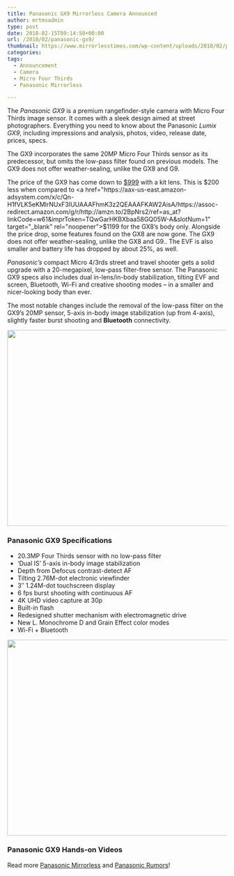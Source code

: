 ```yaml
---
title: Panasonic GX9 Mirrorless Camera Announced
author: mrtmsadmin
type: post
date: 2018-02-15T09:14:50+00:00
url: /2018/02/panasonic-gx9/
thumbnail: https://www.mirrorlesstimes.com/wp-content/uploads/2018/02/panasonic-lumix-gx9-1.jpg
categories:
tags:
  - Announcement
  - Camera
  - Micro Four Thirds
  - Panasonic Mirrorless

---
```

The _Panasonic GX9_ is a premium rangefinder-style camera with Micro Four Thirds image sensor. It comes with a sleek design aimed at street photographers. Everything you need to know about the Panasonic _Lumix GX9_, including impressions and analysis, photos, video, release date, prices, specs.

The GX9 incorporates the same 20MP Micro Four Thirds sensor as its predecessor, but omits the low-pass filter found on previous models. The GX9 does not offer weather-sealing, unlike the GX8 and G9.

The price of the GX9 has come down to <a href="https://aax-us-east.amazon-adsystem.com/x/c/Qn-H1fVLK5eKMlrNUxF3IUUAAAFhmK3z2QEAAAFKAW2AisA/https://assoc-redirect.amazon.com/g/r/http://www.amazon.com/Panasonic-Mirrorless-Camera-Megapixel-DC-GX9MK/dp/B079QZ1Z1R/ref=as_at/?imprToken=TQwGarHKBXbaa58GQ05W-A&slotNum=0&ie=UTF8&qid=1518535629&sr=8-2&keywords=panasonic+gx9&linkCode=sl1&tag=daicamnew-20&linkId=7b943bb2b77b6e4effa9023454926157" target="_blank" rel="noopener">$999</a> with a kit lens. This is $200 less when compared to <a href="https://aax-us-east.amazon-adsystem.com/x/c/Qn-H1fVLK5eKMlrNUxF3IUUAAAFhmK3z2QEAAAFKAW2AisA/https://assoc-redirect.amazon.com/g/r/http://amzn.to/2BpNrs2/ref=as_at?linkCode=w61&imprToken=TQwGarHKBXbaa58GQ05W-A&slotNum=1" target="_blank" rel="noopener">$1199 for the GX8’s body</a> only. Alongside the price drop, some features found on the GX8 are now gone. The GX9 does not offer weather-sealing, unlike the GX8 and G9.. The EVF is also smaller and battery life has dropped by about 25%, as well.<!--more-->

_Panasonic&#8217;s_ compact Micro 4/3rds street and travel shooter gets a solid upgrade with a 20-megapixel, low-pass filter-free sensor. The Panasonic GX9 specs also includes dual in-lens/in-<wbr />body stabilization, tilting EVF and screen, Bluetooth, Wi-Fi and creative shooting modes &#8211; in a smaller and nicer-looking body than ever.

The most notable changes include the removal of the low-pass filter on the GX9’s 20MP sensor, 5-axis in-body image stabilization (up from 4-axis), slightly faster burst shooting and **Bluetooth** connectivity.

<a href="https://aax-us-east.amazon-adsystem.com/x/c/Qn-H1fVLK5eKMlrNUxF3IUUAAAFhmK3z2QEAAAFKAW2AisA/https://assoc-redirect.amazon.com/g/r/http://www.amazon.com/Panasonic-Mirrorless-Camera-Megapixel-DC-GX9MK/dp/B079QZ1Z1R/ref=as_at/?imprToken=TQwGarHKBXbaa58GQ05W-A&slotNum=2&ie=UTF8&qid=1518535629&sr=8-2&keywords=panasonic+gx9&linkCode=sl1&tag=daicamnew-20&linkId=7b943bb2b77b6e4effa9023454926157" target="_blank" rel="noopener"><img class="aligncenter" src="https://i2.wp.com/www.dailycameranews.com/wp-content/uploads/2018/02/panasonic-lumix-gx9-3.jpg?resize=600%2C450&#038;ssl=1" alt="" width="600" height="450" data-recalc-dims="1" /></a>

### Panasonic GX9 Specifications

  * 20.3MP Four Thirds sensor with no low-pass filter
  * &#8216;Dual IS&#8217; 5-axis in-body image stabilization
  * Depth from Defocus contrast-detect AF
  * Tilting 2.76M-dot electronic viewfinder
  * 3&#8243; 1.24M-dot touchscreen display
  * 6 fps burst shooting with continuous AF
  * 4K UHD video capture at 30p
  * Built-in flash
  * Redesigned shutter mechanism with electromagnetic drive
  * New L. Monochrome D and Grain Effect color modes
  * Wi-Fi + Bluetooth

<a href="https://aax-us-east.amazon-adsystem.com/x/c/Qn-H1fVLK5eKMlrNUxF3IUUAAAFhmK3z2QEAAAFKAW2AisA/https://assoc-redirect.amazon.com/g/r/http://www.amazon.com/Panasonic-Mirrorless-Camera-Megapixel-DC-GX9MK/dp/B079QZ1Z1R/ref=as_at/?imprToken=TQwGarHKBXbaa58GQ05W-A&slotNum=2&ie=UTF8&qid=1518535629&sr=8-2&keywords=panasonic+gx9&linkCode=sl1&tag=daicamnew-20&linkId=7b943bb2b77b6e4effa9023454926157" target="_blank" rel="noopener"><img class="aligncenter" src="https://i0.wp.com/www.dailycameranews.com/wp-content/uploads/2018/02/panasonic-lumix-gx9-2.jpg?resize=600%2C450&#038;ssl=1" alt="" width="600" height="450" data-recalc-dims="1" /></a>

### Panasonic GX9 Hands-on Videos











Read more <a href="https://www.mirrorlesstimes.com/tags/panasonic-mirrorless" target="_blank" rel="noopener">Panasonic Mirrorless</a> and <a href="https://www.dailycameranews.com/tag/panasonic-rumors/" target="_blank" rel="noopener">Panasonic Rumors</a>!